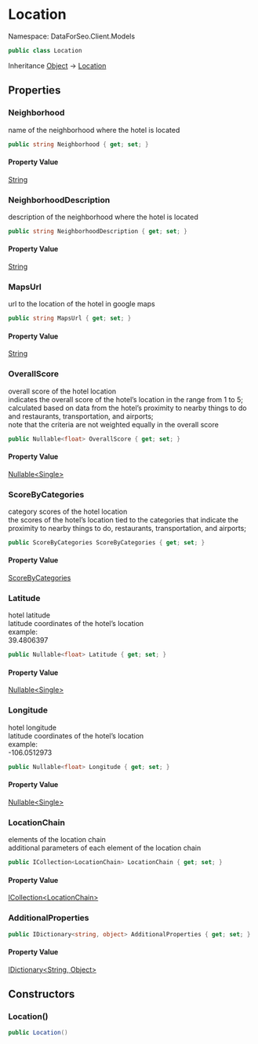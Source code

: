 # Location

Namespace: DataForSeo.Client.Models

```csharp
public class Location
```

Inheritance [Object](https://docs.microsoft.com/en-us/dotnet/api/system.object) → [Location](./dataforseo.client.models.location.md)

## Properties

### **Neighborhood**

name of the neighborhood where the hotel is located

```csharp
public string Neighborhood { get; set; }
```

#### Property Value

[String](https://docs.microsoft.com/en-us/dotnet/api/system.string)<br>

### **NeighborhoodDescription**

description of the neighborhood where the hotel is located

```csharp
public string NeighborhoodDescription { get; set; }
```

#### Property Value

[String](https://docs.microsoft.com/en-us/dotnet/api/system.string)<br>

### **MapsUrl**

url to the location of the hotel in google maps

```csharp
public string MapsUrl { get; set; }
```

#### Property Value

[String](https://docs.microsoft.com/en-us/dotnet/api/system.string)<br>

### **OverallScore**

overall score of the hotel location
 <br>indicates the overall score of the hotel’s location in the range from 1 to 5;
 <br>calculated based on data from the hotel’s proximity to nearby things to do and restaurants, transportation, and airports;
 <br>note that the criteria are not weighted equally in the overall score

```csharp
public Nullable<float> OverallScore { get; set; }
```

#### Property Value

[Nullable&lt;Single&gt;](https://docs.microsoft.com/en-us/dotnet/api/system.nullable-1)<br>

### **ScoreByCategories**

category scores of the hotel location
 <br>the scores of the hotel’s location tied to the categories that indicate the proximity to nearby things to do, restaurants, transportation, and airports;

```csharp
public ScoreByCategories ScoreByCategories { get; set; }
```

#### Property Value

[ScoreByCategories](./dataforseo.client.models.scorebycategories.md)<br>

### **Latitude**

hotel latitude
 <br>latitude coordinates of the hotel’s location
 <br>example:
 <br>39.4806397

```csharp
public Nullable<float> Latitude { get; set; }
```

#### Property Value

[Nullable&lt;Single&gt;](https://docs.microsoft.com/en-us/dotnet/api/system.nullable-1)<br>

### **Longitude**

hotel longitude
 <br>latitude coordinates of the hotel’s location
 <br>example:
 <br>-106.0512973

```csharp
public Nullable<float> Longitude { get; set; }
```

#### Property Value

[Nullable&lt;Single&gt;](https://docs.microsoft.com/en-us/dotnet/api/system.nullable-1)<br>

### **LocationChain**

elements of the location chain
 <br>additional parameters of each element of the location chain

```csharp
public ICollection<LocationChain> LocationChain { get; set; }
```

#### Property Value

[ICollection&lt;LocationChain&gt;](https://docs.microsoft.com/en-us/dotnet/api/system.collections.generic.icollection-1)<br>

### **AdditionalProperties**

```csharp
public IDictionary<string, object> AdditionalProperties { get; set; }
```

#### Property Value

[IDictionary&lt;String, Object&gt;](https://docs.microsoft.com/en-us/dotnet/api/system.collections.generic.idictionary-2)<br>

## Constructors

### **Location()**

```csharp
public Location()
```
